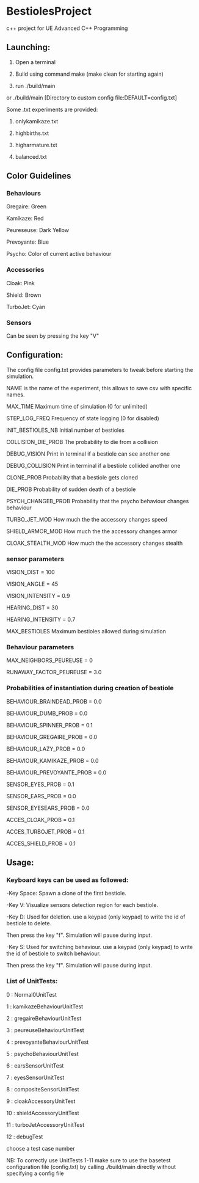 # BestiolesProject

c++ project for UE Advanced C++ Programming

## Launching:

1) Open a terminal

2) Build using command make (make clean for starting again)

3) run .\/build/main 

or .\/build/main [Directory to custom config file:DEFAULT=config.txt]


Some .txt experiments are provided:

1) onlykamikaze.txt

2) highbirths.txt

3) higharmature.txt

4) balanced.txt

## Color Guidelines

### Behaviours

Gregaire: Green

Kamikaze: Red

Peureseuse: Dark Yellow

Prevoyante: Blue

Psycho: Color of current active behaviour

### Accessories

Cloak: Pink

Shield: Brown

TurboJet: Cyan

### Sensors

Can be seen by pressing the key "V"


## Configuration:

The config file config.txt provides parameters to tweak before starting the simulation.

NAME is the name of the experiment, this allows to save csv with specific names.

MAX_TIME Maximum time of simulation (0 for unlimited)

STEP_LOG_FREQ Frequency of state logging (0 for disabled)

INIT_BESTIOLES_NB Initial number of bestioles

COLLISION_DIE_PROB The probability to die from a collision

DEBUG_VISION Print in terminal if a bestiole can see another one

DEBUG_COLLISION Print in terminal if a bestiole collided another one

CLONE_PROB Probability that a bestiole gets cloned

DIE_PROB Probability of sudden death of a bestiole

PSYCH_CHANGEB_PROB Probability that the psycho behaviour changes behaviour

TURBO_JET_MOD How much the the accessory changes speed

SHIELD_ARMOR_MOD How much the the accessory changes armor

CLOAK_STEALTH_MOD How much the the accessory changes stealth

### sensor parameters

VISION_DIST = 100

VISION_ANGLE = 45

VISION_INTENSITY = 0.9

HEARING_DIST = 30

HEARING_INTENSITY = 0.7

MAX_BESTIOLES Maximum bestioles allowed during simulation

### Behaviour parameters

MAX_NEIGHBORS_PEUREUSE = 0

RUNAWAY_FACTOR_PEUREUSE = 3.0



### Probabilities of instantiation during creation of bestiole

BEHAVIOUR_BRAINDEAD_PROB = 0.0

BEHAVIOUR_DUMB_PROB = 0.0

BEHAVIOUR_SPINNER_PROB = 0.1

BEHAVIOUR_GREGAIRE_PROB = 0.0

BEHAVIOUR_LAZY_PROB = 0.0

BEHAVIOUR_KAMIKAZE_PROB = 0.0

BEHAVIOUR_PREVOYANTE_PROB = 0.0


SENSOR_EYES_PROB = 0.1

SENSOR_EARS_PROB = 0.0

SENSOR_EYESEARS_PROB = 0.0

ACCES_CLOAK_PROB = 0.1

ACCES_TURBOJET_PROB = 0.1

ACCES_SHIELD_PROB = 0.1


## Usage:

### Keyboard keys can be used as followed:

-Key Space: Spawn a clone of the first bestiole.

-Key V: Visualize sensors detection region for each bestiole.


-Key D: Used for deletion. use a keypad (only keypad) to write the id of bestiole to delete. 

Then press the key "f". Simulation will pause during input.

-Key S: Used for switching behaviour. use a keypad (only keypad) to write the id of bestiole to switch behaviour.

Then press the key "f". Simulation will pause during input.

### List of UnitTests:

0 : Normal0UnitTest 

1 : kamikazeBehaviourUnitTest

2 : gregaireBehaviourUnitTest

3 : peureuseBehaviourUnitTest

4 : prevoyanteBehaviourUnitTest

5 : psychoBehaviourUnitTest

6 : earsSensorUnitTest

7 : eyesSensorUnitTest

8 : compositeSensorUnitTest

9 : cloakAccessoryUnitTest

10 : shieldAccessoryUnitTest

11 : turboJetAccessoryUnitTest

12 : debugTest

choose a test case number 

NB: To correctly use UnitTests 1-11 make sure to use the basetest configuration file (config.txt) by calling ./build/main directly without specifying a config file
